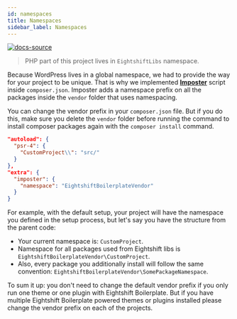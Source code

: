 ```yaml
---
id: namespaces
title: Namespaces
sidebar_label: Namespaces
---
```


[![docs-source](https://img.shields.io/badge/source-eigthshift--libs-blue?style=for-the-badge&logo=php&labelColor=2a2a2a)](https://github.com/infinum/eightshift-libs)

> PHP part of this project lives in `EightshiftLibs` namespace.

Because WordPress lives in a global namespace, we had to provide the way for your project to be unique. That is why we implemented [**Imposter**](https://github.com/infinum/imposter-plugin) script inside `composer.json`. Imposter adds a namespace prefix on all the packages inside the `vendor` folder that uses namespacing.

You can change the vendor prefix in your `composer.json` file. But if you do this, make sure you delete the `vendor` folder before running the command to install composer packages again with the `composer install` command.


```json
"autoload": {
  "psr-4": {
    "CustomProject\\": "src/"
  }
},
"extra": {
  "imposter": {
    "namespace": "EightshiftBoilerplateVendor"
  }
}
```

For example, with the default setup, your project will have the namespace you defined in the setup process, but let's say you have the structure from the parent code:

- Your current namespace is: `CustomProject`.
- Namespace for all packages used from Eightshift libs is `EightshiftBoilerplateVendor\CustomProject`.
- Also, every package you additionally install will follow the same convention: `EightshiftBoilerplateVendor\SomePackageNamespace`.

To sum it up: you don't need to change the default vendor prefix if you only run one theme or one plugin with Eightshift Boilerplate. But if you have multiple Eightshift Boilerplate powered themes or plugins installed please change the vendor prefix on each of the projects.
